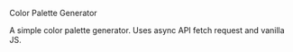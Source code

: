 Color Palette Generator

A simple color palette generator. Uses async API fetch request and vanilla JS.
